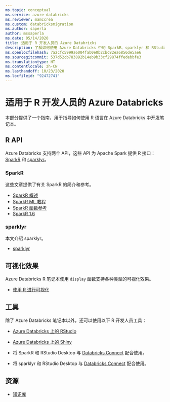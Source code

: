 ```yaml
---
ms.topic: conceptual
ms.service: azure-databricks
ms.reviewer: mamccrea
ms.custom: databricksmigration
ms.author: saperla
author: mssaperla
ms.date: 05/14/2020
title: 适用于 R 开发人员的 Azure Databricks
description: 了解如何使用 Azure Databricks 中的 SparkR、sparklyr 和 RStudio 来处理 R 中的 Apache Spark。
ms.openlocfilehash: 7a2cfc5999a6004fab0e0b2cbc82ea6856de5ae6
ms.sourcegitcommit: 537d52cb783892b14eb9b33cf29874ffedebbfe3
ms.translationtype: HT
ms.contentlocale: zh-CN
ms.lasthandoff: 10/23/2020
ms.locfileid: "92472741"
---
```

# <a name="azure-databricks-for-r-developers"></a>适用于 R 开发人员的 Azure Databricks

本部分提供了一个指南，用于指导如何使用 R 语言在 Azure Databricks 中开发笔记本。

## <a name="r-apis"></a>R API

Azure Databricks 支持两个 API，这些 API 为 Apache Spark 提供 R 接口：[SparkR](https://spark.apache.org/docs/latest/sparkr.html) 和 [sparklyr](https://spark.rstudio.com/)。

### <a name="sparkr"></a>SparkR

这些文章提供了有关 SparkR 的简介和参考。

* [SparkR 概述](overview.md)
* [SparkR ML 教程](tutorials/index.md)
* [SparkR 函数参考](sparkr.md)
* [SparkR 1.6](../../1.6/sparkr/index.md)

### <a name="sparklyr"></a>sparklyr

本文介绍 sparklyr。

* [sparklyr](sparklyr.md)

## <a name="visualizations"></a>可视化效果

Azure Databricks R 笔记本使用 `display` 函数支持各种类型的可视化效果。

* [使用 R 进行可视化](../../../notebooks/visualizations/index.md#visualizations-in-r)

## <a name="tools"></a>工具

除了 Azure Databricks 笔记本以外，还可以使用以下 R 开发人员工具：

* [Azure Databricks 上的 RStudio](rstudio.md)
* [Azure Databricks 上的 Shiny](shiny.md)

* 将 SparkR 和 RStudio Desktop 与 [Databricks Connect](../../../dev-tools/databricks-connect.md#sparkr-rstudio) 配合使用。
* 将 sparklyr 和 RStudio Desktop 与 [Databricks Connect](../../../dev-tools/databricks-connect.md#sparklyr-rstudio) 配合使用。

## <a name="resources"></a>资源

* [知识库](https://docs.microsoft.com/azure/databricks/kb/r/)